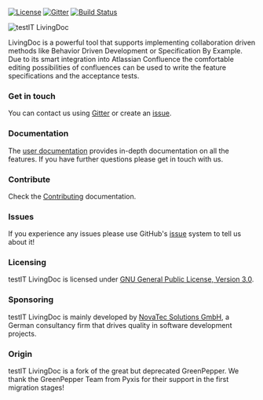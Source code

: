 [![License](https://img.shields.io/badge/License-GNU%20General%20Public%20License%203.0-brightgreen.svg)](http://www.gnu.org/licenses/gpl-3.0.txt)
[![Gitter](https://img.shields.io/badge/Gitter-join%20chat-brightgreen.svg)](https://gitter.im/testIT-LivingDoc/livingdoc-core)
[![Build Status](https://travis-ci.org/testIT-LivingDoc/livingdoc-core.svg?branch=master)](https://travis-ci.org/testIT-LivingDoc/livingdoc-core)

![testIT LivingDoc](documentation/images/living_Doc_Icon_Text.png)

LivingDoc is a powerful tool that supports implementing collaboration driven methods like Behavior Driven Development or Specification By Example. Due to its smart integration into Atlassian Confluence the comfortable editing possibilities of confluences can be used to write the feature specifications and the acceptance tests.

### Get in touch
You can contact us using [Gitter](https://gitter.im/testIT-LivingDoc/livingdoc-core) or create an [issue](https://github.com/testIT-LivingDoc/livingdoc-core/issues).

### Documentation
The [user documentation](https://testit-livingdoc.atlassian.net/wiki) provides in-depth documentation on all the features.
If you have further questions please get in touch with us.

### Contribute
Check the [Contributing](https://testit-livingdoc.atlassian.net/wiki/display/CURDOC/Contributing) documentation.

### Issues
If you experience any issues please use GitHub's [issue](https://github.com/testIT-LivingDoc/livingdoc-core/issues) system to tell us about it!

### Licensing
testIT LivingDoc is licensed under [GNU General Public License, Version 3.0](http://www.gnu.org/licenses/gpl-3.0.txt).

### Sponsoring
testIT LivingDoc is mainly developed by [NovaTec Solutions GmbH](http://www.novatec-gmbh.de/), a German consultancy firm that drives quality in software development projects.

### Origin
testIT LivingDoc is a fork of the great but deprecated GreenPepper.
We thank the GreenPepper Team from Pyxis for their support in the first migration stages!
